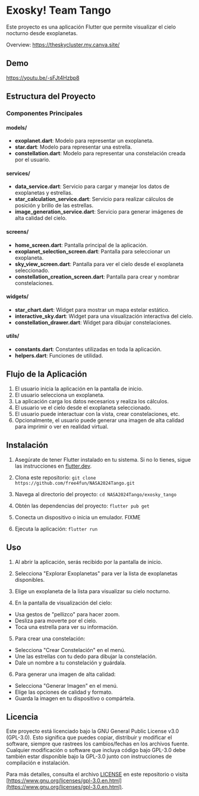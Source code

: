 # Exosky! Team Tango
Este proyecto es una aplicación Flutter que permite visualizar el cielo nocturno desde exoplanetas.

Overview:
https://theskycluster.my.canva.site/

## Demo
https://youtu.be/-sFJt4Hzbp8

## Estructura del Proyecto

### Componentes Principales

#### models/
- **exoplanet.dart**: Modelo para representar un exoplaneta.
- **star.dart**: Modelo para representar una estrella.
- **constellation.dart**: Modelo para representar una constelación creada por el usuario.

#### services/
- **data_service.dart**: Servicio para cargar y manejar los datos de exoplanetas y estrellas.
- **star_calculation_service.dart**: Servicio para realizar cálculos de posición y brillo de las estrellas.
- **image_generation_service.dart**: Servicio para generar imágenes de alta calidad del cielo.

#### screens/
- **home_screen.dart**: Pantalla principal de la aplicación.
- **exoplanet_selection_screen.dart**: Pantalla para seleccionar un exoplaneta.
- **sky_view_screen.dart**: Pantalla para ver el cielo desde el exoplaneta seleccionado.
- **constellation_creation_screen.dart**: Pantalla para crear y nombrar constelaciones.

#### widgets/
- **star_chart.dart**: Widget para mostrar un mapa estelar estático.
- **interactive_sky.dart**: Widget para una visualización interactiva del cielo.
- **constellation_drawer.dart**: Widget para dibujar constelaciones.

#### utils/
- **constants.dart**: Constantes utilizadas en toda la aplicación.
- **helpers.dart**: Funciones de utilidad.

## Flujo de la Aplicación

1. El usuario inicia la aplicación en la pantalla de inicio.
2. El usuario selecciona un exoplaneta.
3. La aplicación carga los datos necesarios y realiza los cálculos.
4. El usuario ve el cielo desde el exoplaneta seleccionado.
5. El usuario puede interactuar con la vista, crear constelaciones, etc.
6. Opcionalmente, el usuario puede generar una imagen de alta calidad para imprimir o ver en realidad virtual.

## Instalación

1. Asegúrate de tener Flutter instalado en tu sistema. Si no lo tienes, sigue las instrucciones en [flutter.dev](https://flutter.dev/docs/get-started/install).

2. Clona este repositorio:
`git clone https://github.com/free4fun/NASA2024Tango.git`

3. Navega al directorio del proyecto:
`cd NASA2024Tango/exosky_tango`

4. Obtén las dependencias del proyecto:
`flutter pub get`

5. Conecta un dispositivo o inicia un emulador.
FIXME

6. Ejecuta la aplicación:
`flutter run`


## Uso

1. Al abrir la aplicación, serás recibido por la pantalla de inicio.

2. Selecciona "Explorar Exoplanetas" para ver la lista de exoplanetas disponibles.

3. Elige un exoplaneta de la lista para visualizar su cielo nocturno.

4. En la pantalla de visualización del cielo:
- Usa gestos de "pellizco" para hacer zoom.
- Desliza para moverte por el cielo.
- Toca una estrella para ver su información.

5. Para crear una constelación:
- Selecciona "Crear Constelación" en el menú.
- Une las estrellas con tu dedo para dibujar la constelación.
- Dale un nombre a tu constelación y guárdala.

6. Para generar una imagen de alta calidad:
- Selecciona "Generar Imagen" en el menú.
- Elige las opciones de calidad y formato.
- Guarda la imagen en tu dispositivo o compártela.

## Licencia

Este proyecto está licenciado bajo la GNU General Public License v3.0 (GPL-3.0). Esto significa que puedes copiar, distribuir y modificar el software, siempre que rastrees los cambios/fechas en los archivos fuente. Cualquier modificación o software que incluya código bajo GPL-3.0 debe también estar disponible bajo la GPL-3.0 junto con instrucciones de compilación e instalación.

Para más detalles, consulta el archivo [LICENSE](LICENSE) en este repositorio o visita [https://www.gnu.org/licenses/gpl-3.0.en.html](https://www.gnu.org/licenses/gpl-3.0.en.html).
